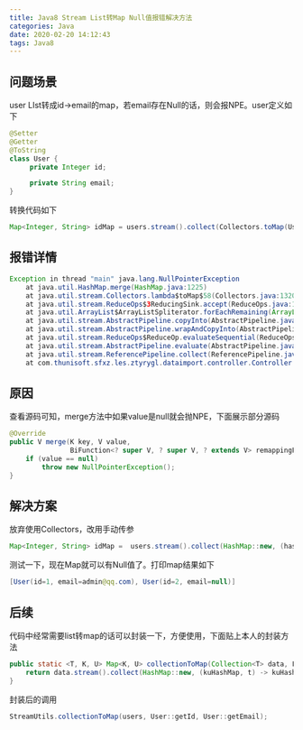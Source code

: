 ```yaml
---
title: Java8 Stream List转Map Null值报错解决方法
categories: Java
date: 2020-02-20 14:12:43
tags: Java8
---
```

## 问题场景

user LIst转成id->email的map，若email存在Null的话，则会报NPE。user定义如下

````java
@Setter
@Getter
@ToString
class User {
     private Integer id;

     private String email;
}
````
 <!-- more -->

转换代码如下

````java
Map<Integer, String> idMap = users.stream().collect(Collectors.toMap(User::getId, User::getEmail));
````

## 报错详情

```java
Exception in thread "main" java.lang.NullPointerException
	at java.util.HashMap.merge(HashMap.java:1225)
	at java.util.stream.Collectors.lambda$toMap$58(Collectors.java:1320)
	at java.util.stream.ReduceOps$3ReducingSink.accept(ReduceOps.java:169)
	at java.util.ArrayList$ArrayListSpliterator.forEachRemaining(ArrayList.java:1382)
	at java.util.stream.AbstractPipeline.copyInto(AbstractPipeline.java:481)
	at java.util.stream.AbstractPipeline.wrapAndCopyInto(AbstractPipeline.java:471)
	at java.util.stream.ReduceOps$ReduceOp.evaluateSequential(ReduceOps.java:708)
	at java.util.stream.AbstractPipeline.evaluate(AbstractPipeline.java:234)
	at java.util.stream.ReferencePipeline.collect(ReferencePipeline.java:499)
	at com.thunisoft.sfxz.les.ztyrygl.dataimport.controller.Controller.main(Controller.java:96)
```

## 原因

查看源码可知，merge方法中如果value是null就会抛NPE，下面展示部分源码

````java
@Override
public V merge(K key, V value,
               BiFunction<? super V, ? super V, ? extends V> remappingFunction) {
    if (value == null)
        throw new NullPointerException();
}
````

## 解决方案

放弃使用Collectors，改用手动传参

````java
Map<Integer, String> idMap =  users.stream().collect(HashMap::new, (hashMap, user1) -> hashMap.put(user1.getId(), user1.getEmail()), HashMap::putAll);
````

测试一下，现在Map就可以有Null值了。打印map结果如下

````java
[User(id=1, email=admin@qq.com), User(id=2, email=null)]
````

## 后续

代码中经常需要list转map的话可以封装一下，方便使用，下面贴上本人的封装方法

```````java
public static <T, K, U> Map<K, U> collectionToMap(Collection<T> data, Function<? super T, ? extends K> keyMapper,Function<? super T, ? extends U> valueMapper) {
    return data.stream().collect(HashMap::new, (kuHashMap, t) -> kuHashMap.put(keyMapper.apply(t), valueMapper.apply(t)), HashMap::putAll);
}
```````

封装后的调用

````java
StreamUtils.collectionToMap(users, User::getId, User::getEmail);
````

